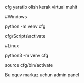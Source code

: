 cfg yaratib olish kerak virtual muhit

#Windows

python -m venv cfg

cfg\Scripts\activate

#Linux

python3 -m venv cfg

source cfg/bin/activate

Bu oquv markaz uchun admin panel

